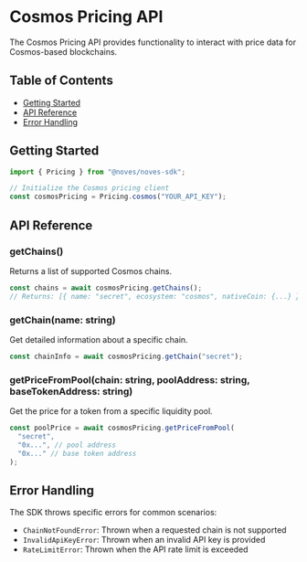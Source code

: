 # Cosmos Pricing API

The Cosmos Pricing API provides functionality to interact with price data for Cosmos-based blockchains.

## Table of Contents
- [Getting Started](#getting-started)
- [API Reference](#api-reference)
- [Error Handling](#error-handling)

## Getting Started

```typescript
import { Pricing } from "@noves/noves-sdk";

// Initialize the Cosmos pricing client
const cosmosPricing = Pricing.cosmos("YOUR_API_KEY");
```

## API Reference

### getChains()
Returns a list of supported Cosmos chains.

```typescript
const chains = await cosmosPricing.getChains();
// Returns: [{ name: "secret", ecosystem: "cosmos", nativeCoin: {...} }, ...]
```

### getChain(name: string)
Get detailed information about a specific chain.

```typescript
const chainInfo = await cosmosPricing.getChain("secret");
```

### getPriceFromPool(chain: string, poolAddress: string, baseTokenAddress: string)
Get the price for a token from a specific liquidity pool.

```typescript
const poolPrice = await cosmosPricing.getPriceFromPool(
  "secret",
  "0x...", // pool address
  "0x..." // base token address
);
```

## Error Handling

The SDK throws specific errors for common scenarios:

- `ChainNotFoundError`: Thrown when a requested chain is not supported
- `InvalidApiKeyError`: Thrown when an invalid API key is provided
- `RateLimitError`: Thrown when the API rate limit is exceeded 